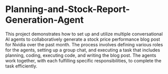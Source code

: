 # Planning-and-Stock-Report-Generation-Agent

This project demonstrates how to set up and utilize multiple conversational AI agents to collaboratively generate a stock price performance blog post for Nvidia over the past month. The process involves defining various roles for the agents, setting up a group chat, and executing a task that includes planning, coding, executing code, and writing the blog post. The agents work together, with each fulfilling specific responsibilities, to complete the task efficiently.


